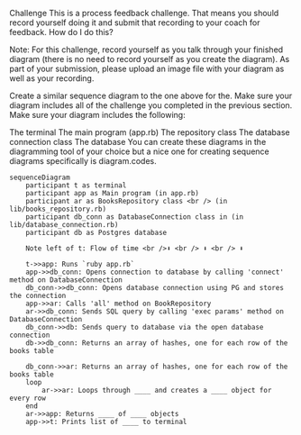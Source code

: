 Challenge
This is a process feedback challenge. That means you should record yourself doing it and submit that recording to your coach for feedback. How do I do this?

Note: For this challenge, record yourself as you talk through your finished diagram (there is no need to record yourself as you create the diagram). As part of your submission, please upload an image file with your diagram as well as your recording.

Create a similar sequence diagram to the one above for the. Make sure your diagram includes all of the challenge you completed in the previous section. Make sure your diagram includes the following:

The terminal
The main program (app.rb)
The repository class
The database connection class
The database
You can create these diagrams in the diagramming tool of your choice but a nice one for creating sequence diagrams specifically is diagram.codes.

```mermaid
sequenceDiagram
    participant t as terminal
    participant app as Main program (in app.rb)
    participant ar as BooksRepository class <br /> (in lib/books_repository.rb)
    participant db_conn as DatabaseConnection class in (in lib/database_connection.rb)
    participant db as Postgres database

    Note left of t: Flow of time <br />⬇ <br /> ⬇ <br /> ⬇ 

    t->>app: Runs `ruby app.rb`
    app->>db_conn: Opens connection to database by calling 'connect' method on DatabaseConnection
    db_conn->>db_conn: Opens database connection using PG and stores the connection
    app->>ar: Calls 'all' method on BookRepository
    ar->>db_conn: Sends SQL query by calling 'exec params' method on DatabaseConnection
    db_conn->>db: Sends query to database via the open database connection
    db->>db_conn: Returns an array of hashes, one for each row of the books table

    db_conn->>ar: Returns an array of hashes, one for each row of the books table
    loop 
        ar->>ar: Loops through ____ and creates a ____ object for every row
    end
    ar->>app: Returns ____ of ____ objects
    app->>t: Prints list of ____ to terminal

```
